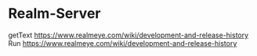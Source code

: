 # Realm-Server
getText https://www.realmeye.com/wiki/development-and-release-history
Run https://www.realmeye.com/wiki/development-and-release-history
